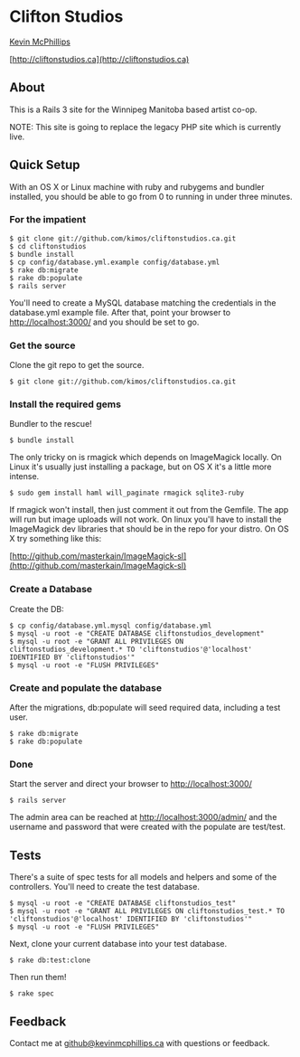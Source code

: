 # Clifton Studios

[Kevin McPhillips](mailto:github@kevinmcphillips.ca)

[http://cliftonstudios.ca](http://cliftonstudios.ca)


## About

This is a Rails 3 site for the Winnipeg Manitoba based artist co-op.

NOTE: This site is going to replace the legacy PHP site which is currently live.

## Quick Setup

With an OS X or Linux machine with ruby and rubygems and bundler installed, you should be able to go from 0 to running in under three minutes. 

### For the impatient

    $ git clone git://github.com/kimos/cliftonstudios.ca.git
    $ cd cliftonstudios
    $ bundle install
    $ cp config/database.yml.example config/database.yml
    $ rake db:migrate
    $ rake db:populate
    $ rails server

You'll need to create a MySQL database matching the credentials in the database.yml example file. After that, point your browser to [http://localhost:3000/](http://localhost:3000/) and you should be set to go.

### Get the source

Clone the git repo to get the source.

    $ git clone git://github.com/kimos/cliftonstudios.ca.git

### Install the required gems

Bundler to the rescue!

    $ bundle install

The only tricky on is rmagick which depends on ImageMagick locally. On Linux it's usually just installing a package, but on OS X it's a little more intense.  

    $ sudo gem install haml will_paginate rmagick sqlite3-ruby

If rmagick won't install, then just comment it out from the Gemfile. The app will run but image uploads will not work. On linux you'll have to install the ImageMagick dev libraries that should be in the repo for your distro. On OS X try something like this:  

[http://github.com/masterkain/ImageMagick-sl](http://github.com/masterkain/ImageMagick-sl)


### Create a Database

Create the DB:

    $ cp config/database.yml.mysql config/database.yml
    $ mysql -u root -e "CREATE DATABASE cliftonstudios_development"
    $ mysql -u root -e "GRANT ALL PRIVILEGES ON cliftonstudios_development.* TO 'cliftonstudios'@'localhost' IDENTIFIED BY 'cliftonstudios'"
    $ mysql -u root -e "FLUSH PRIVILEGES"


### Create and populate the database

After the migrations, db:populate will seed required data, including a test user.

    $ rake db:migrate
    $ rake db:populate


### Done

Start the server and direct your browser to [http://localhost:3000/](http://localhost:3000/)

    $ rails server

The admin area can be reached at [http://localhost:3000/admin/](http://localhost:3000/admin/) and the username and password that were created with the populate are test/test.


## Tests

There's a suite of spec tests for all models and helpers and some of the controllers. You'll need to create the test database.

    $ mysql -u root -e "CREATE DATABASE cliftonstudios_test"
    $ mysql -u root -e "GRANT ALL PRIVILEGES ON cliftonstudios_test.* TO 'cliftonstudios'@'localhost' IDENTIFIED BY 'cliftonstudios'"
    $ mysql -u root -e "FLUSH PRIVILEGES"

Next, clone your current database into your test database.

    $ rake db:test:clone

Then run them!

    $ rake spec


## Feedback

Contact me at [github@kevinmcphillips.ca](mailto:github@kevinmcphillips.ca) with questions or feedback.
